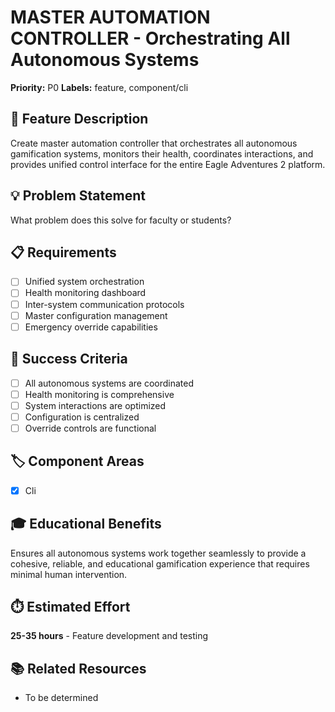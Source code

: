 # MASTER AUTOMATION CONTROLLER - Orchestrating All Autonomous Systems

**Priority:** P0
**Labels:** feature, component/cli

## 🚀 Feature Description
Create master automation controller that orchestrates all autonomous gamification systems, monitors their health, coordinates interactions, and provides unified control interface for the entire Eagle Adventures 2 platform.

## 💡 Problem Statement
What problem does this solve for faculty or students?

## 📋 Requirements
- [ ] Unified system orchestration
- [ ] Health monitoring dashboard
- [ ] Inter-system communication protocols
- [ ] Master configuration management
- [ ] Emergency override capabilities

## 🎯 Success Criteria
- [ ] All autonomous systems are coordinated
- [ ] Health monitoring is comprehensive
- [ ] System interactions are optimized
- [ ] Configuration is centralized
- [ ] Override controls are functional

## 🏷️ Component Areas
- [x] Cli

## 🎓 Educational Benefits
Ensures all autonomous systems work together seamlessly to provide a cohesive, reliable, and educational gamification experience that requires minimal human intervention.

## ⏱️ Estimated Effort
**25-35 hours** - Feature development and testing

## 📚 Related Resources
- To be determined
